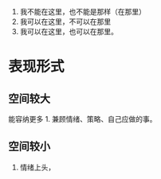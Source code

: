 1. 我不能在这里，也不能是那样（在那里）
2. 我可以在这里，不可以在那里
3. 我可以在这里，也可以在那里。

#  表现形式
## 空间较大
能容纳更多
	1. 兼顾情绪、策略、自己应做的事。

## 空间较小
1. 情绪上头， 